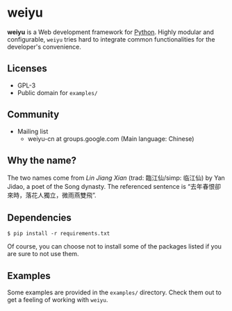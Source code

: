 # weiyu

**weiyu** is a Web development framework for [Python](http://www.python.org/).
Highly modular and configurable, ``weiyu`` tries hard to integrate common
functionalities for the developer's convenience.


## Licenses

* GPL-3
* Public domain for `examples/`


## Community

* Mailing list
    * weiyu-cn at groups.google.com (Main language: Chinese)


## Why the name?

The two names come from *Lin Jiang Xian* (trad: 臨江仙/simp: 临江仙) by Yan
Jidao, a poet of the Song dynasty. The referenced sentence is
“去年春恨卻來時，落花人獨立，微雨燕雙飛”.


## Dependencies

    $ pip install -r requirements.txt

Of course, you can choose not to install some of the packages listed if
you are sure to not use them.


## Examples

Some examples are provided in the ``examples/`` directory. Check them out to
get a feeling of working with ``weiyu``.


<!-- vim:set ai et ts=4 sw=4 sts=4 fenc=utf-8: -->
